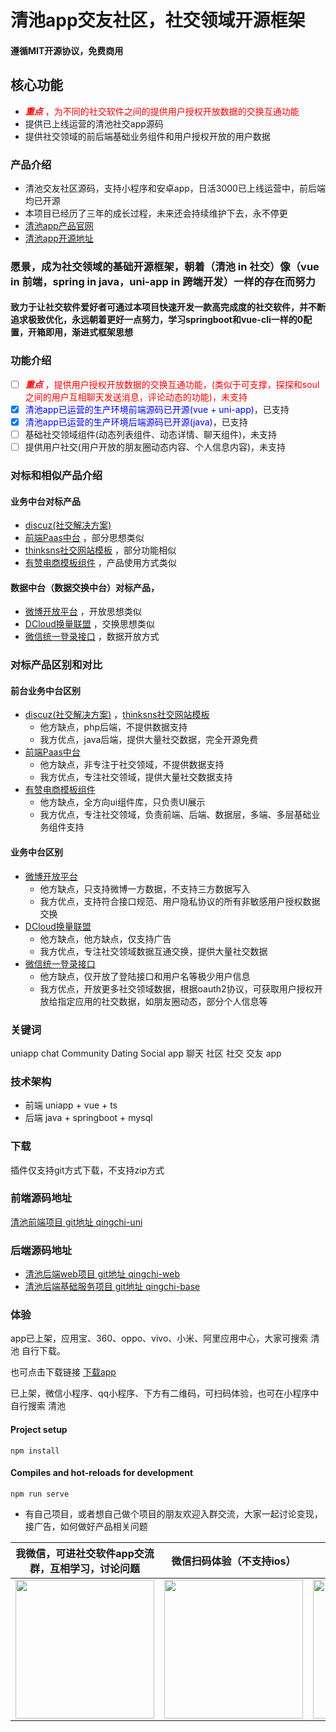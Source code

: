 # 清池app交友社区，社交领域开源框架

#### 遵循MIT开源协议，免费商用

## 核心功能
* <font color=red>***重点*** ，为不同的社交软件之间的提供用户授权开放数据的交换互通功能</font>
* 提供已上线运营的清池社交app源码
* 提供社交领域的前后端基础业务组件和用户授权开放的用户数据

### 产品介绍
* 清池交友社区源码，支持小程序和安卓app，日活3000已上线运营中，前后端均已开源
* 本项目已经历了三年的成长过程，未来还会持续维护下去，永不停更
* [清池app产品官网](https://www.qingchiapp.com)
* [清池app开源地址](https://github.com/qingchiapp/qingchi-uni)

### 愿景，成为社交领域的基础开源框架，朝着（清池 in 社交）像（vue in 前端，spring in java，uni-app in 跨端开发）一样的存在而努力
#### 致力于让社交软件爱好者可通过本项目快速开发一款高完成度的社交软件，并不断追求极致优化，永远朝着更好一点努力，学习springboot和vue-cli一样的0配置，开箱即用，渐进式框架思想

###   功能介绍
- [ ] <font color=red>***重点*** ，提供用户授权开放数据的交换互通功能，(类似于可支撑，探探和soul之间的用户互相聊天发送消息，评论动态的功能)，未支持</font>
- [x] <font color=blue>清池app已运营的生产环境前端源码已开源(vue + uni-app)</font>，已支持
- [x] <font color=blue>清池app已运营的生产环境后端源码已开源(java)</font>，已支持
- [ ] 基础社交领域组件(动态列表组件、动态详情、聊天组件)，未支持
- [ ] 提供用户社交(用户开放的朋友圈动态内容、个人信息内容)，未支持

### 对标和相似产品介绍
#### 业务中台对标产品
* [discuz(社交解决方案)](https://discuz.com/)
* [前端Paas中台](https://www.it120.cc/) ，部分思想类似 
* [thinksns社交网站模板](https://www.thinksns.com/) ，部分功能相似
* [有赞电商模板组件](https://vant-contrib.gitee.io/vant/#/zh-CN/address-edit) ，产品使用方式类似 

#### 数据中台（数据交换中台）对标产品， 
* [微博开放平台](https://open.weibo.com/wiki/%E5%BE%AE%E5%8D%9AAPI) ，开放思想类似
* [DCloud换量联盟](https://ask.dcloud.net.cn/article/13300) ，交换思想类似
* [微信统一登录接口](https://developers.weixin.qq.com/doc/oplatform/Mobile_App/WeChat_Login/Development_Guide.html) ，数据开放方式

### 对标产品区别和对比

#### 前台业务中台区别
* [discuz(社交解决方案)](https://discuz.com/) ，[thinksns社交网站模板](https://www.thinksns.com/) 
     * 他方缺点，php后端，不提供数据支持
     * 我方优点，java后端，提供大量社交数据，完全开源免费
* [前端Paas中台](https://www.it120.cc/)
     * 他方缺点，非专注于社交领域，不提供数据支持
     * 我方优点，专注社交领域，提供大量社交数据支持
* [有赞电商模板组件](https://vant-contrib.gitee.io/vant/#/zh-CN/address-edit) 
     * 他方缺点，全方向ui组件库，只负责UI展示
     * 我方优点，专注社交领域，负责前端、后端、数据层，多端、多层基础业务组件支持

#### 业务中台区别
* [微博开放平台](https://open.weibo.com/wiki/%E5%BE%AE%E5%8D%9AAPI)
     * 他方缺点，只支持微博一方数据，不支持三方数据写入
     * 我方优点，支持符合接口规范、用户隐私协议的所有非敏感用户授权数据交换
* [DCloud换量联盟](https://ask.dcloud.net.cn/article/13300)
     * 他方缺点，他方缺点，仅支持广告
     * 我方优点，专注社交领域数据互通交换，提供大量社交数据
* [微信统一登录接口](https://developers.weixin.qq.com/doc/oplatform/Mobile_App/WeChat_Login/Development_Guide.html)
     * 他方缺点，仅开放了登陆接口和用户名等极少用户信息
     * 我方优点，开放更多社交领域数据，根据oauth2协议，可获取用户授权开放给指定应用的社交数据，如朋友圈动态，部分个人信息等

### 关键词
uniapp chat Community Dating Social app
聊天 社区 社交 交友 app

### 技术架构
* 前端 uniapp + vue + ts
* 后端 java + springboot + mysql


### 下载
插件仅支持git方式下载，不支持zip方式

### 前端源码地址
[清池前端项目 git地址 qingchi-uni](https://github.com/qingchiapp/qingchi-uni.git)

### 后端源码地址
* [清池后端web项目 git地址 qingchi-web](https://github.com/qingchiapp/qingchi-web.git)
* [清池后端基础服务项目 git地址 qingchi-base](https://github.com/qingchiapp/qingchi-base.git)

### 体验

app已上架，应用宝、360、oppo、vivo、小米、阿里应用中心，大家可搜索 清池 自行下载。

也可点击下载链接 [下载app](https://openbox.mobilem.360.cn/index/d/sid/4534383)

已上架，微信小程序、qq小程序、下方有二维码，可扫码体验，也可在小程序中自行搜索 清池

#### Project setup
```
npm install
```

#### Compiles and hot-reloads for development
```
npm run serve
```

* 有自己项目，或者想自己做个项目的朋友欢迎入群交流，大家一起讨论变现，接广告，如何做好产品相关问题

<table>
  <thead>
  <tr>
    <th>我微信，可进社交软件app交流群，互相学习，讨论问题</th>
    <th>微信扫码体验（不支持ios）</th>
    <th>QQ扫码体验（支持ios）</th>
  </tr>
  </thead>
  <tbody>
  <tr>
      <td align="center" valign="middle">
        <img width="222px" src="https://cdxapp-1257733245.cos.ap-beijing.myqcloud.com/qingchi/static/wxcode.png">
      </td>
      <td align="center" valign="middle">
        <img width="222px" src="https://cdxapp-1257733245.cos.ap-beijing.myqcloud.com/qingchi/home/qingchiwxcode.jpg!thumbnail">
      </td>
      <td align="center" valign="middle">
         <img width="222px" src="https://cdxapp-1257733245.cos.ap-beijing.myqcloud.com/qingchi/home/qingchiqqcode.png!thumbnail">
      </td>
    </tr>
  <tr></tr>
  </tbody>
</table>
